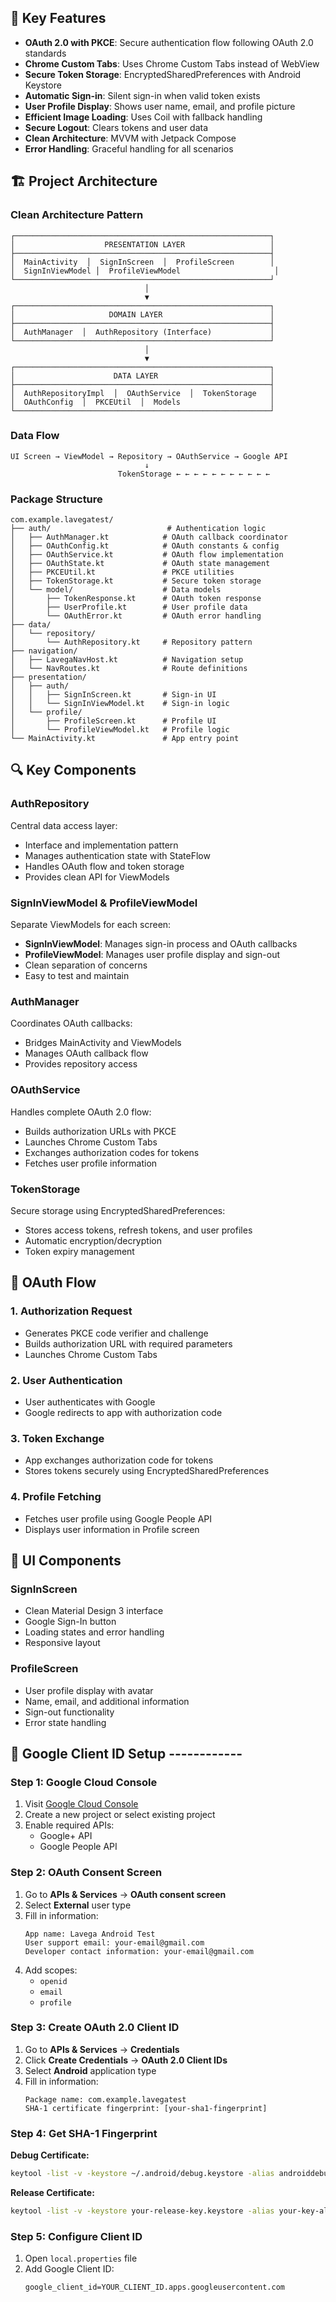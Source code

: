 ## 🚀 Key Features

- **OAuth 2.0 with PKCE**: Secure authentication flow following OAuth 2.0 standards
- **Chrome Custom Tabs**: Uses Chrome Custom Tabs instead of WebView
- **Secure Token Storage**: EncryptedSharedPreferences with Android Keystore
- **Automatic Sign-in**: Silent sign-in when valid token exists
- **User Profile Display**: Shows user name, email, and profile picture
- **Efficient Image Loading**: Uses Coil with fallback handling
- **Secure Logout**: Clears tokens and user data
- **Clean Architecture**: MVVM with Jetpack Compose
- **Error Handling**: Graceful handling for all scenarios

## 🏗️ Project Architecture

### Clean Architecture Pattern

```
┌─────────────────────────────────────────────────────────┐
│                    PRESENTATION LAYER                   │
├─────────────────────────────────────────────────────────┤
│  MainActivity  │  SignInScreen  │  ProfileScreen        │
│  SignInViewModel │  ProfileViewModel                     │
└─────────────────────────────────────────────────────────┘
                              │
                              ▼
┌─────────────────────────────────────────────────────────┐
│                     DOMAIN LAYER                        │
├─────────────────────────────────────────────────────────┤
│  AuthManager  │  AuthRepository (Interface)             │
└─────────────────────────────────────────────────────────┘
                              │
                              ▼
┌─────────────────────────────────────────────────────────┐
│                      DATA LAYER                         │
├─────────────────────────────────────────────────────────┤
│  AuthRepositoryImpl  │  OAuthService  │  TokenStorage   │
│  OAuthConfig  │  PKCEUtil  │  Models                    │
└─────────────────────────────────────────────────────────┘
```

### Data Flow

```
UI Screen → ViewModel → Repository → OAuthService → Google API
                              ↓
                        TokenStorage ← ← ← ← ← ← ← ← ← ← ←
```

### Package Structure

```
com.example.lavegatest/
├── auth/                          # Authentication logic
│   ├── AuthManager.kt            # OAuth callback coordinator
│   ├── OAuthConfig.kt            # OAuth constants & config
│   ├── OAuthService.kt           # OAuth flow implementation
│   ├── OAuthState.kt             # OAuth state management
│   ├── PKCEUtil.kt               # PKCE utilities
│   ├── TokenStorage.kt           # Secure token storage
│   └── model/                    # Data models
│       ├── TokenResponse.kt      # OAuth token response
│       ├── UserProfile.kt        # User profile data
│       └── OAuthError.kt         # OAuth error handling
├── data/
│   └── repository/
│       └── AuthRepository.kt     # Repository pattern
├── navigation/
│   ├── LavegaNavHost.kt          # Navigation setup
│   └── NavRoutes.kt              # Route definitions
├── presentation/
│   ├── auth/
│   │   ├── SignInScreen.kt       # Sign-in UI
│   │   └── SignInViewModel.kt    # Sign-in logic
│   └── profile/
│       ├── ProfileScreen.kt      # Profile UI
│       └── ProfileViewModel.kt   # Profile logic
└── MainActivity.kt               # App entry point
```

## 🔍 Key Components

### AuthRepository
Central data access layer:
- Interface and implementation pattern
- Manages authentication state with StateFlow
- Handles OAuth flow and token storage
- Provides clean API for ViewModels

### SignInViewModel & ProfileViewModel
Separate ViewModels for each screen:
- **SignInViewModel**: Manages sign-in process and OAuth callbacks
- **ProfileViewModel**: Manages user profile display and sign-out
- Clean separation of concerns
- Easy to test and maintain

### AuthManager
Coordinates OAuth callbacks:
- Bridges MainActivity and ViewModels
- Manages OAuth callback flow
- Provides repository access

### OAuthService
Handles complete OAuth 2.0 flow:
- Builds authorization URLs with PKCE
- Launches Chrome Custom Tabs
- Exchanges authorization codes for tokens
- Fetches user profile information

### TokenStorage
Secure storage using EncryptedSharedPreferences:
- Stores access tokens, refresh tokens, and user profiles
- Automatic encryption/decryption
- Token expiry management

## 🔄 OAuth Flow

### 1. Authorization Request
- Generates PKCE code verifier and challenge
- Builds authorization URL with required parameters
- Launches Chrome Custom Tabs

### 2. User Authentication
- User authenticates with Google
- Google redirects to app with authorization code

### 3. Token Exchange
- App exchanges authorization code for tokens
- Stores tokens securely using EncryptedSharedPreferences

### 4. Profile Fetching
- Fetches user profile using Google People API
- Displays user information in Profile screen

## 📱 UI Components

### SignInScreen
- Clean Material Design 3 interface
- Google Sign-In button
- Loading states and error handling
- Responsive layout

### ProfileScreen
- User profile display with avatar
- Name, email, and additional information
- Sign-out functionality
- Error state handling


## 🔐 Google Client ID Setup ------------

### Step 1: Google Cloud Console

1. Visit [Google Cloud Console](https://console.cloud.google.com/)
2. Create a new project or select existing project
3. Enable required APIs:
   - Google+ API
   - Google People API

### Step 2: OAuth Consent Screen

1. Go to **APIs & Services** → **OAuth consent screen**
2. Select **External** user type
3. Fill in information:
   ```
   App name: Lavega Android Test
   User support email: your-email@gmail.com
   Developer contact information: your-email@gmail.com
   ```
4. Add scopes:
   - `openid`
   - `email`
   - `profile`

### Step 3: Create OAuth 2.0 Client ID

1. Go to **APIs & Services** → **Credentials**
2. Click **Create Credentials** → **OAuth 2.0 Client IDs**
3. Select **Android** application type
4. Fill in information:
   ```
   Package name: com.example.lavegatest
   SHA-1 certificate fingerprint: [your-sha1-fingerprint]
   ```

### Step 4: Get SHA-1 Fingerprint

**Debug Certificate:**
```bash
keytool -list -v -keystore ~/.android/debug.keystore -alias androiddebugkey -storepass android -keypass android
```

**Release Certificate:**
```bash
keytool -list -v -keystore your-release-key.keystore -alias your-key-alias
```

### Step 5: Configure Client ID

1. Open `local.properties` file
2. Add Google Client ID:
   ```properties
   google_client_id=YOUR_CLIENT_ID.apps.googleusercontent.com
   ```